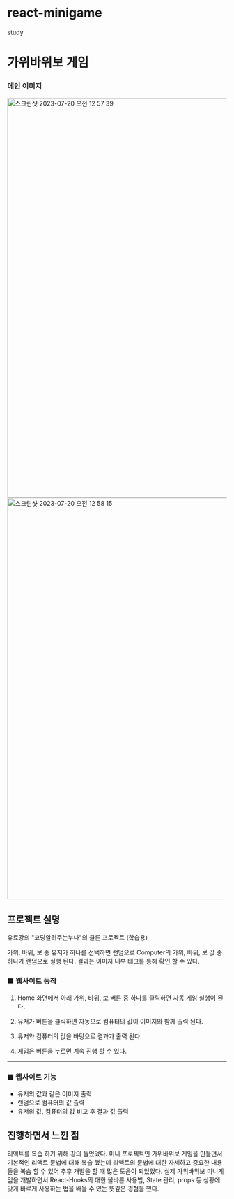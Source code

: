 # react-minigame
study

# 가위바위보 게임


### 메인 이미지

<img width="916" alt="스크린샷 2023-07-20 오전 12 57 39" src="https://github.com/whdgjs7300/react-minigame/assets/112137464/9b74ecc4-7e2a-4505-a9bc-a7f9afdcf7f2">
<img width="919" alt="스크린샷 2023-07-20 오전 12 58 15" src="https://github.com/whdgjs7300/react-minigame/assets/112137464/9ff0fa07-0d1c-42e6-a098-5e11550d6253">


## 프로젝트 설명

유료강의 "코딩알려주는누나"의 클론 프로젝트 (학습용)

가위, 바위, 보 중 유저가 하나를 선택하면 랜덤으로 Computer의 가위, 바위, 보 값 중 하나가 랜덤으로 실행 된다. 결과는 이미지 내부 태그를 통해 확인 할 수 있다.

### **■ 웹사이트 동작**

1. Home 화면에서 아래 가위, 바위, 보 버튼 중 하나를 클릭하면 자동 게임 실행이 된다.

2. 유저가 버튼을 클릭하면 자동으로 컴퓨터의 값이 이미지와 함께 출력 된다.

3. 유저와 컴퓨터의 값을 바탕으로 결과가 출력 된다.

4. 게임은 버튼을 누르면 계속 진행 할 수 있다.

---

### **■ 웹사이트 기능**

- 유저의 값과 같은 이미지 출력
- 랜덤으로 컴퓨터의 값 출력
- 유저의 값, 컴퓨터의 값 비교 후 결과 값 출력

## 진행하면서 느낀 점

리액트를 복습 하기 위해 강의 들었었다. 미니 프로젝트인 가위바위보 게임을 만들면서 기본적인 리액트 문법에 대해 복습 했는데 리액트의 문법에 대한 자세하고 중요한 내용들을 복습 할 수 있어 추후 개발을 할 때 많은 도움이 되었었다. 실제 가위바위보 미니게임을 개발하면서 React-Hooks의 대한 올바른 사용법, State 관리, props 등 상황에 맞게 바르게 사용하는 법을 배울 수 있는 뜻깊은 경험을 했다.
